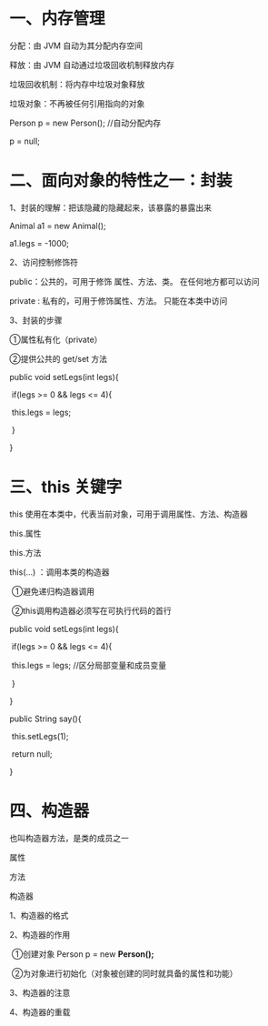 # 一、内存管理

分配：由 JVM 自动为其分配内存空间

释放：由 JVM 自动通过垃圾回收机制释放内存



垃圾回收机制：将内存中垃圾对象释放



垃圾对象：不再被任何引用指向的对象

Person p = new Person(); //自动分配内存

p = null;



# 二、面向对象的特性之一：封装

1、封装的理解：把该隐藏的隐藏起来，该暴露的暴露出来



Animal a1 = new Animal();

a1.legs = -1000;



2、访问控制修饰符

public：公共的，可用于修饰 属性、方法、类。 在任何地方都可以访问

private : 私有的，可用于修饰属性、方法。 只能在本类中访问



3、封装的步骤

①属性私有化（private）

②提供公共的 get/set 方法



public void setLegs(int legs){

​	if(legs >= 0 && legs <= 4){

​		this.legs = legs;

​	}

}



# 三、this 关键字

this 使用在本类中，代表当前对象，可用于调用属性、方法、构造器

this.属性

this.方法

this(...) ：调用本类的构造器

​	①避免递归构造器调用

​	②this调用构造器必须写在可执行代码的首行



public void setLegs(int legs){

​	if(legs >= 0 && legs <= 4){

​		this.legs = legs; //区分局部变量和成员变量

​	}

}



public String say(){

​	this.setLegs(1);

​	return null;

}



# 四、构造器

也叫构造器方法，是类的成员之一

属性

方法

构造器

1、构造器的格式

2、构造器的作用

​	①创建对象   Person p = new **Person();**

​	②为对象进行初始化（对象被创建的同时就具备的属性和功能）

3、构造器的注意

4、构造器的重载